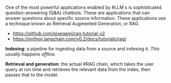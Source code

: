 One of the most powerful applications enabled by #LLM s is sophisticated question-answering (Q&A) chatbots. These are applications that can answer questions about specific source information. These applications use a technique known as Retrieval Augmented Generation, or RAG

- https://github.com/pixegami/rag-tutorial-v2
- https://python.langchain.com/v0.2/docs/tutorials/rag/


**Indexing**: a pipeline for ingesting data from a source and indexing it. _This usually happens offline._

**Retrieval and generation**: the actual #RAG chain, which takes the user query at run time and retrieves the relevant data from the index, then passes that to the model.